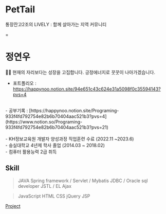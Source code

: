 # PetTail
통장잔고2조의 LIVELY : 함께 살아가는 지역 커뮤니티

=

# 정연우
🙌🏼 현재의 자리보다는 성장을 고집합니다. 긍정에너지로 꿋꿋이 나아가겠습니다.
<br>
- 포트폴리오 : https://happynoo.notion.site/94e651c43c624e31a5098f0c35594143?pvs=4
<br>
- 공부기록 : [https://happynoo.notion.site/Programing-933f4fd792754e82b6b70404aac521b3?pvs=4](https://www.notion.so/Programing-933f4fd792754e82b6b70404aac521b3?pvs=21)
<br>
<br>
- KH정보교육원 개발자 양성과정 직업훈련 수료 (2022.11 ~2023.6)
<br>
- 숭실대학교 4년제 학사 졸업 (2014.03 ~ 2018.02)
<br>
- 컴퓨터 활용능력 2급 취득 
<br>

## Skill

> JAVA
Spring framework / Servlet / Mybatis
JDBC / Oracle sql developer
JSTL / EL
Ajax
> 

> JavaScript HTML CSS
jQuery
JSP
> 

[ Project](https://www.notion.so/e7518c917f864fd1a34c97733052d17b?pvs=21)
